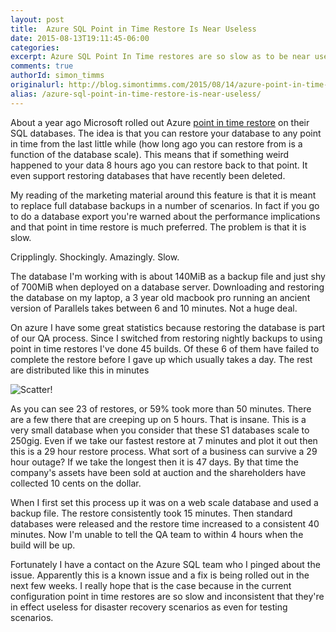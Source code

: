 ```yaml
---
layout: post
title:  Azure SQL Point in Time Restore Is Near Useless
date: 2015-08-13T19:11:45-06:00
categories:
excerpt: Azure SQL Point In Time restores are so slow as to be near useless.
comments: true
authorId: simon_timms
originalurl: http://blog.simontimms.com/2015/08/14/azure-point-in-time-restore-is-useless/
alias: /azure-sql-point-in-time-restore-is-near-useless/
---
```


About a year ago Microsoft rolled out Azure [point in time restore](http://azure.microsoft.com/blog/2014/10/01/azure-sql-database-point-in-time-restore/) on their SQL databases. The idea is that you can restore your database to any point in time from the last little while (how long ago you can restore from is a function of the database scale). This means that if something weird happened to your data 8 hours ago you can restore back to that point. It even support restoring databases that have recently been deleted.

My reading of the marketing material around this feature is that it is meant to replace full database backups in a number of scenarios. In fact if you go to do a database export you're warned about the performance implications and that point in time restore is much preferred. The problem is that it is slow.

Cripplingly. Shockingly. Amazingly. Slow.

The database I'm working with is about 140MiB as a backup file and just shy of 700MiB when deployed on a database server. Downloading and restoring the database on my laptop, a 3 year old macbook pro running an ancient version of Parallels takes between 6 and 10 minutes. Not a huge deal.

On azure I have some great statistics because restoring the database is part of our QA process. Since I switched from restoring nightly backups to using point in time restores I've done 45 builds. Of these 6 of them have failed to complete the restore before I gave up which usually takes a day. The rest are distributed like this in minutes

![Scatter!](http://i.imgur.com/LvegUyg.jpg)

As you can see 23 of restores, or 59% took more than 50 minutes. There are a few there that are creeping up on 5 hours. That is insane. This is a very small database when you consider that these S1 databases scale to 250gig.  Even if we take our fastest restore at 7 minutes and plot it out then this is a 29 hour restore process. What sort of a business can survive a 29 hour outage? If we take the longest then it is 47 days. By that time the company's assets have been sold at auction and the shareholders have collected 10 cents on the dollar.

When I first set this process up it was on a web scale database and used a backup file. The restore consistently took 15 minutes. Then standard databases were released and the restore time increased to a consistent 40 minutes. Now I'm unable to tell the QA team to within 4 hours when the build will be up.

Fortunately I have a contact on the Azure SQL team who I pinged about the issue. Apparently this is a known issue and a fix is being rolled out in the next few weeks. I really hope that is the case because in the current configuration point in time restores are so slow and inconsistent that they're in effect useless for disaster recovery scenarios as even for testing scenarios.
